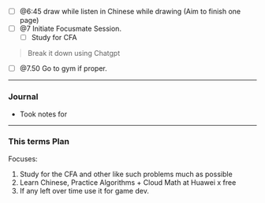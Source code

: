 

- [ ] @6:45 draw while listen in Chinese while drawing (Aim to finish one page)
- [ ] @7 Initiate Focusmate Session. 
	- [ ] Study for CFA
> Break it down using Chatgpt
- [ ] @7.50 Go to gym if proper.


---
### Journal

- Took notes for 

---
### This terms Plan

Focuses:
1. Study for the CFA and other like such problems much as possible
2. Learn Chinese, Practice Algorithms + Cloud Math at Huawei x free
3. If any left over time use it for game dev.








